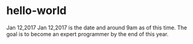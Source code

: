# hello-world
Jan 12,2017
Jan 12,2017 is the date and around 9am as of this time. 
The goal is to become an expert programmer by the end of this year.
